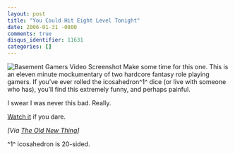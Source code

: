 ```yaml
---
layout: post
title: "You Could Hit Eight Level Tonight"
date: 2006-01-31 -0800
comments: true
disqus_identifier: 11631
categories: []
---
```

![Basement Gamers Video
Screenshot](http://haacked.com/images/BasementGamers.jpg) Make some time
for this one. This is an eleven minute mockumentary of two hardcore
fantasy role playing gamers. If you’ve ever rolled the icosahedron^1^
dice (or live with someone who has), you’ll find this extremely funny,
and perhaps painful.

I swear I was never this bad. Really.

[Watch
it](http://video.google.com/videoplay?docid=7521044027821122670 "Funny video")
if you dare.

*[Via [The Old New
Thing](http://blogs.msdn.com/oldnewthing/archive/2006/01/31/520227.aspx "Raymond Chen's Blog")]*

^1^ icosahedron is 20-sided.

